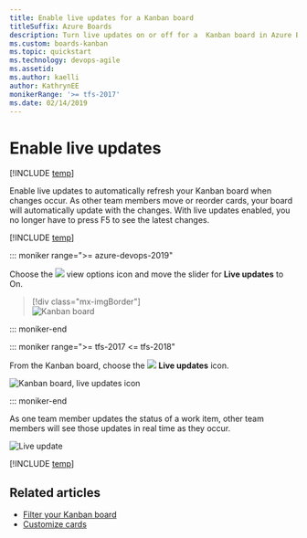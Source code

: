 ```yaml
---
title: Enable live updates for a Kanban board
titleSuffix: Azure Boards
description: Turn live updates on or off for a  Kanban board in Azure Boards or Team Foundation Server
ms.custom: boards-kanban 
ms.topic: quickstart
ms.technology: devops-agile
ms.assetid: 
ms.author: kaelli
author: KathrynEE
monikerRange: '>= tfs-2017'
ms.date: 02/14/2019
---
```


# Enable live updates

[!INCLUDE [temp](../includes/version-vsts-tfs-2017-on.md)]

<a id="live-updates"></a>

Enable live updates to automatically refresh your Kanban board when changes occur. As other team members move or reorder cards, your board will automatically update with the changes. With live updates enabled, you no longer have to press F5 to see the latest changes.

[!INCLUDE [temp](../includes/prerequisites-kanban.md)]

::: moniker range=">= azure-devops-2019"

Choose the ![ ](../media/icons/view-options-icon.png) view options icon and move the slider for **Live updates** to On.

> [!div class="mx-imgBorder"]  
> ![Kanban board](media/turn-live-updates-on-agile.png)

::: moniker-end

::: moniker range=">= tfs-2017 <= tfs-2018"

From the Kanban board, choose the ![ ](../media/icons/live-updates-icon.png) **Live updates** icon.

![Kanban board, live updates icon](../media/kanban-live-updates.png)

::: moniker-end

As one team member updates the status of a work item, other team members will see those updates in real time as they occur.

![Live update](media/kanban-live-updates.gif)

[!INCLUDE [temp](../includes/note-kanban-boards-teams.md)]

## Related articles

* [Filter your Kanban board](filter-kanban-board.md)
* [Customize cards](customize-cards.md)
